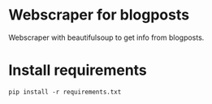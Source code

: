 # Webscraper for blogposts
Webscraper with beautifulsoup to get info from blogposts.

# Install requirements
```
pip install -r requirements.txt
```